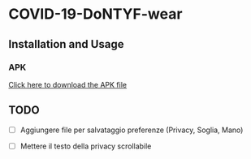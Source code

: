 # COVID-19-DoNTYF-wear

## Installation and Usage

### APK
[Click here to download the APK file](/raw/master/app/build/outputs/apk/debug/app-debug.apk)

## TODO
- [ ] Aggiungere file per salvataggio preferenze (Privacy, Soglia, Mano)
- [ ] Mettere il testo della privacy scrollabile

